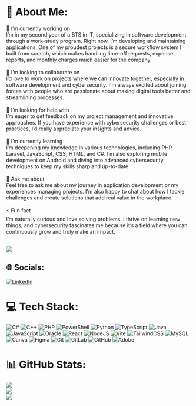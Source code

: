 
# 💫 About Me:
🔭 I’m currently working on<br>I’m in my second year of a BTS in IT, specializing in software development through a work-study program. Right now, I’m developing and maintaining applications. One of my proudest projects is a secure workflow system I built from scratch, which makes handling time-off requests, expense reports, and monthly charges much easier for the company.<br><br>👯 I’m looking to collaborate on<br>I’d love to work on projects where we can innovate together, especially in software development and cybersecurity. I'm always excited about joining forces with people who are passionate about making digital tools better and streamlining processes.<br><br>🤝 I’m looking for help with<br>I’m eager to get feedback on my project management and innovative approaches. If you have experience with cybersecurity challenges or best practices, I’d really appreciate your insights and advice.<br><br>🌱 I’m currently learning<br>I’m deepening my knowledge in various technologies, including PHP Laravel, JavaScript, CSS, HTML, and C#. I’m also exploring mobile development on Android and diving into advanced cybersecurity techniques to keep my skills sharp and up-to-date.<br><br>💬 Ask me about<br>Feel free to ask me about my journey in application development or my experiences managing projects. I’m also happy to chat about how I tackle challenges and create solutions that add real value in the workplace.<br><br>⚡ Fun fact<br>I’m naturally curious and love solving problems. I thrive on learning new things, and cybersecurity fascinates me because it’s a field where you can continuously grow and truly make an impact.<br><br>


![](https://quotes-github-readme.vercel.app/api?type=horizontal&theme=tokyonight)

## 🌐 Socials:
[![LinkedIn](https://img.shields.io/badge/LinkedIn-%230077B5.svg?logo=linkedin&logoColor=white)](https://linkedin.com/in/www.linkedin.com/in/myriam-jbilou) 

# 💻 Tech Stack:
![C#](https://img.shields.io/badge/c%23-%23239120.svg?style=plastic&logo=csharp&logoColor=white) ![C++](https://img.shields.io/badge/c++-%2300599C.svg?style=plastic&logo=c%2B%2B&logoColor=white) ![PHP](https://img.shields.io/badge/php-%23777BB4.svg?style=plastic&logo=php&logoColor=white) ![PowerShell](https://img.shields.io/badge/PowerShell-%235391FE.svg?style=plastic&logo=powershell&logoColor=white) ![Python](https://img.shields.io/badge/python-3670A0?style=plastic&logo=python&logoColor=ffdd54) ![TypeScript](https://img.shields.io/badge/typescript-%23007ACC.svg?style=plastic&logo=typescript&logoColor=white) ![Java](https://img.shields.io/badge/java-%23ED8B00.svg?style=plastic&logo=openjdk&logoColor=white) ![JavaScript](https://img.shields.io/badge/javascript-%23323330.svg?style=plastic&logo=javascript&logoColor=%23F7DF1E) ![Oracle](https://img.shields.io/badge/Oracle-F80000?style=plastic&logo=oracle&logoColor=white) ![React](https://img.shields.io/badge/react-%2320232a.svg?style=plastic&logo=react&logoColor=%2361DAFB) ![NodeJS](https://img.shields.io/badge/node.js-6DA55F?style=plastic&logo=node.js&logoColor=white) ![Vite](https://img.shields.io/badge/vite-%23646CFF.svg?style=plastic&logo=vite&logoColor=white) ![TailwindCSS](https://img.shields.io/badge/tailwindcss-%2338B2AC.svg?style=plastic&logo=tailwind-css&logoColor=white) ![MySQL](https://img.shields.io/badge/mysql-4479A1.svg?style=plastic&logo=mysql&logoColor=white) ![Canva](https://img.shields.io/badge/Canva-%2300C4CC.svg?style=plastic&logo=Canva&logoColor=white) ![Figma](https://img.shields.io/badge/figma-%23F24E1E.svg?style=plastic&logo=figma&logoColor=white) ![Git](https://img.shields.io/badge/git-%23F05033.svg?style=plastic&logo=git&logoColor=white) ![GitLab](https://img.shields.io/badge/gitlab-%23181717.svg?style=plastic&logo=gitlab&logoColor=white) ![GitHub](https://img.shields.io/badge/github-%23121011.svg?style=plastic&logo=github&logoColor=white) ![Adobe](https://img.shields.io/badge/adobe-%23FF0000.svg?style=plastic&logo=adobe&logoColor=white)
# 📊 GitHub Stats:
![](https://github-readme-stats.vercel.app/api?username=myriamjbilou&theme=vision-friendly-dark&hide_border=false&include_all_commits=false&count_private=false)<br/>
![](https://nirzak-streak-stats.vercel.app/?user=myriamjbilou&theme=vision-friendly-dark&hide_border=false)<br/>
![](https://github-readme-stats.vercel.app/api/top-langs/?username=myriamjbilou&theme=vision-friendly-dark&hide_border=false&include_all_commits=false&count_private=false&layout=compact)

<!-- Proudly created with GPRM ( https://gprm.itsvg.in ) -->
